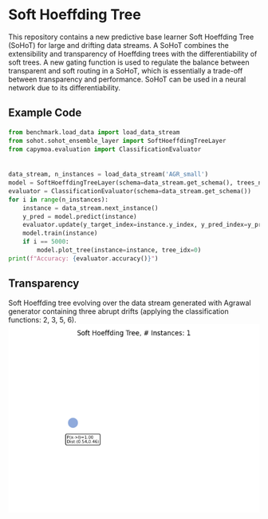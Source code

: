 # Soft Hoeffding Tree

This repository contains a new predictive base learner Soft Hoeffding Tree (SoHoT) for large and drifting data streams.
A SoHoT combines the extensibility and transparency of Hoeffding trees with the differentiability of soft trees.
A new gating function is used to regulate the balance between transparent and soft routing in a SoHoT, 
which is essentially a trade-off between transparency and performance. 
SoHoT can be used in a neural network due to its differentiability.



## Example Code
```python
from benchmark.load_data import load_data_stream
from sohot.sohot_ensemble_layer import SoftHoeffdingTreeLayer
from capymoa.evaluation import ClassificationEvaluator


data_stream, n_instances = load_data_stream('AGR_small')
model = SoftHoeffdingTreeLayer(schema=data_stream.get_schema(), trees_num=1)
evaluator = ClassificationEvaluator(schema=data_stream.get_schema())
for i in range(n_instances):
    instance = data_stream.next_instance()
    y_pred = model.predict(instance)
    evaluator.update(y_target_index=instance.y_index, y_pred_index=y_pred)
    model.train(instance)
    if i == 5000:
        model.plot_tree(instance=instance, tree_idx=0)
print(f"Accuracy: {evaluator.accuracy()}")
```

## Transparency
Soft Hoeffding tree evolving over the data stream generated with Agrawal generator containing three abrupt drifts (applying the classification functions: 2, 3, 5, 6).
![til](./SoHoT.gif)